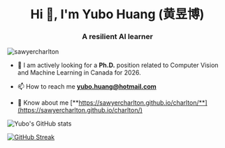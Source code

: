 <h1 align="center">Hi 👋, I'm Yubo Huang (黄昱博)</h1>
<h3 align="center">A resilient AI learner</h3>

<p align="left"> <img src="https://komarev.com/ghpvc/?username=sawyercharlton&label=Profile%20views&color=0e75b6&style=flat" alt="sawyercharlton" /> </p>

- 👯 I am actively looking for a **Ph.D.** position related to Computer Vision and Machine Learning in Canada for 2026.

- 📫 How to reach me **yubo.huang@hotmail.com**

- 📄 Know about me [**https://sawyercharlton.github.io/charlton/**](https://sawyercharlton.github.io/charlton/)


![Yubo's GitHub stats](https://github-readme-stats-five-alpha-58.vercel.app/api?username=sawyercharlton&count_private=true&show_icons=true)

<a href="https://git.io/streak-stats"><img src="https://github-readme-streak-stats-liart-psi.vercel.app?user=sawyercharlton" alt="GitHub Streak" /></a>

<!--
**sawyercharlton/sawyercharlton** is a ✨ _special_ ✨ repository because its `README.md` (this file) appears on your GitHub profile.

Here are some ideas to get you started:

- 🔭 I’m currently working on ...
- 🌱 I’m currently learning ...
- 👯 I’m looking to collaborate on ...
- 🤔 I’m looking for help with ...
- 💬 Ask me about ...
- 📫 How to reach me: ...
- 😄 Pronouns: ...
- ⚡ Fun fact: ...
-->
